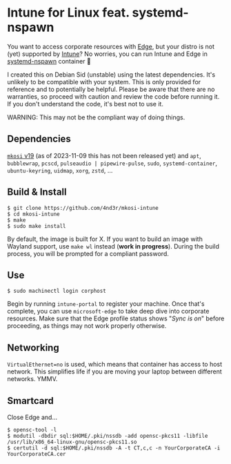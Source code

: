 # Intune for Linux feat. systemd-nspawn

You want to access corporate resources with
[Edge](https://www.microsoft.com/en-us/edge),
but your distro is not (yet) supported by
[Intune](https://learn.microsoft.com/en-us/mem/intune/user-help/enroll-device-linux)?
No worries, you can run Intune and Edge in
[systemd-nspawn](https://www.freedesktop.org/software/systemd/man/systemd-nspawn.html)
container :partying_face:

I created this on Debian Sid (unstable) using the latest dependencies.
It's unlikely to be compatible with your system.
This is only provided for reference and to potentially be helpful.
Please be aware that there are no warranties, so proceed with caution and review the code before running it.
If you don't understand the code, it's best not to use it.

WARNING: This may not be the compliant way of doing things.

## Dependencies

[`mkosi` v19](https://github.com/systemd/mkosi) (as of 2023-11-09 this has not been released yet) and
`apt`,
`bubblewrap`,
`pcscd`,
`pulseaudio | pipewire-pulse`,
`sudo`,
`systemd-container`,
`ubuntu-keyring`,
`uidmap`,
`xorg`,
`zstd`,
...

## Build & Install

```
$ git clone https://github.com/4nd3r/mkosi-intune
$ cd mkosi-intune
$ make
$ sudo make install
```

By default, the image is built for X. If you want to build an image with
Wayland support, use `make wl` instead (**work in progress**). During the build
process, you will be prompted for a compliant password.

## Use

```
$ sudo machinectl login corphost
```

Begin by running `intune-portal` to register your machine. Once that's
complete, you can use `microsoft-edge` to take deep dive into corporate
resources. Make sure that the Edge profile status shows "*Sync is on*" before
proceeding, as things may not work properly otherwise.

## Networking

`VirtualEthernet=no` is used, which means that container has access to host
network. This simplifies life if you are moving your laptop between different
networks. YMMV.

## Smartcard

Close Edge and...

```
$ opensc-tool -l
$ modutil -dbdir sql:$HOME/.pki/nssdb -add opensc-pkcs11 -libfile /usr/lib/x86_64-linux-gnu/opensc-pkcs11.so
$ certutil -d sql:$HOME/.pki/nssdb -A -t CT,c,c -n YourCorporateCA -i YourCorporateCA.cer
```
